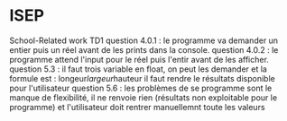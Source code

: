 # ISEP
School-Related work
TD1
question 4.0.1 : le programme va demander un entier puis un réel avant de les prints dans la console.
question 4.0.2 : le programme attend l'input pour le réel puis l'entir avant de les afficher.
question 5.3 : il faut trois variable en float, on peut les demander et la formule est : longeur*largeur*hauteur 
il faut rendre le résultats disponible pour l'utilisateur
question 5.6 : les problèmes de se programme sont le manque de flexibilité, il ne renvoie rien (résultats non exploitable pour le programme)
et l'utilisateur doit rentrer manuellemnt toute les valeurs
